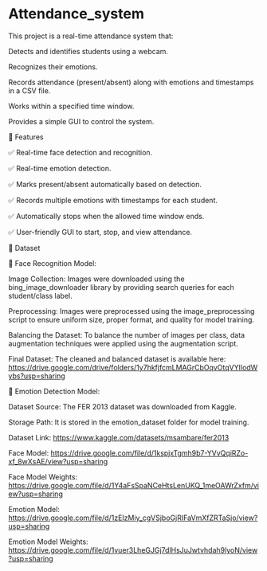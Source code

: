 # Attendance_system

This project is a real-time attendance system that:

Detects and identifies students using a webcam.

Recognizes their emotions.

Records attendance (present/absent) along with emotions and timestamps in a CSV file.

Works within a specified time window.

Provides a simple GUI to control the system.




🚀 Features

✅ Real-time face detection and recognition.

✅ Real-time emotion detection.

✅ Marks present/absent automatically based on detection.

✅ Records multiple emotions with timestamps for each student.

✅ Automatically stops when the allowed time window ends.

✅ User-friendly GUI to start, stop, and view attendance.

📂 Dataset

🔹 Face Recognition Model:

Image Collection:
Images were downloaded using the bing_image_downloader library by providing search queries for each student/class label.

Preprocessing:
Images were preprocessed using the image_preprocessing script to ensure uniform size, proper format, and quality for model training.

Balancing the Dataset:
To balance the number of images per class, data augmentation techniques were applied using the augmentation script.

Final Dataset:
The cleaned and balanced dataset is available here:
https://drive.google.com/drive/folders/1y7hkfjfcmLMAGrCbOqvOtqVYIlodWybs?usp=sharing

🔹 Emotion Detection Model:

Dataset Source:
The FER 2013 dataset was downloaded from Kaggle.

Storage Path:
It is stored in the emotion_dataset folder for model training.

Dataset Link:
https://www.kaggle.com/datasets/msambare/fer2013

Face Model:
https://drive.google.com/file/d/1kspjxTgmh9b7-YVvQqiRZo-xf_8wXsAE/view?usp=sharing

Face Model Weights:
https://drive.google.com/file/d/1Y4aFsSpaNCeHtsLenUKQ_1meOAWrZxfm/view?usp=sharing

Emotion Model:
https://drive.google.com/file/d/1zEIzMiy_cgVSjboGjRIFaVmXfZRTaSjo/view?usp=sharing

Emotion Model Weights:
https://drive.google.com/file/d/1vuer3LheGJGj7dlHsJuJwtvhdah9lyoN/view?usp=sharing
